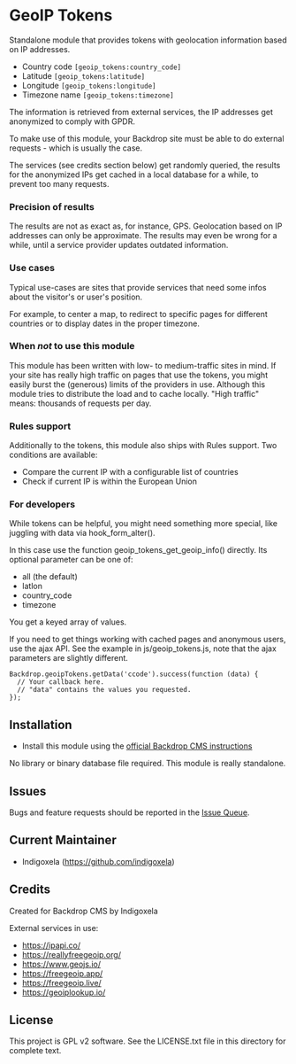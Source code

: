 # GeoIP Tokens

Standalone module that provides tokens with geolocation information based on
IP addresses.

- Country code `[geoip_tokens:country_code]`
- Latitude `[geoip_tokens:latitude]`
- Longitude `[geoip_tokens:longitude]`
- Timezone name `[geoip_tokens:timezone]`

The information is retrieved from external services, the IP addresses get 
anonymized to comply with GPDR.

To make use of this module, your Backdrop site must be able to do external
requests - which is usually the case.

The services (see credits section below) get randomly queried, the results for
the anonymized IPs get cached in a local database for a while, to prevent too
many requests.

### Precision of results

The results are not as exact as, for instance, GPS. Geolocation based on IP
addresses can only be approximate. The results may even be wrong for a
while, until a service provider updates outdated information.

### Use cases

Typical use-cases are sites that provide services that need some infos about
the visitor's or user's position.

For example, to center a map, to redirect to specific pages for different 
countries or to display dates in the proper timezone.

### When _not_ to use this module

This module has been written with low- to medium-traffic sites in mind. If your 
site has really high traffic on pages that use the tokens, you might easily 
burst the (generous) limits of the providers in use. Although this module tries 
to distribute the load and to cache locally. "High traffic" means: thousands of
requests per day.

### Rules support

Additionally to the tokens, this module also ships with Rules support.
Two conditions are available:

- Compare the current IP with a configurable list of countries
- Check if current IP is within the European Union

### For developers

While tokens can be helpful, you might need something more special, like
juggling with data via hook_form_alter().

In this case use the function geoip_tokens_get_geoip_info() directly. Its
optional parameter can be one of:

- all (the default)
- latlon
- country_code
- timezone

You get a keyed array of values.

If you need to get things working with cached pages and anonymous users, use the
ajax API. See the example in js/geoip_tokens.js, note that the ajax
parameters are slightly different.

```
Backdrop.geoipTokens.getData('ccode').success(function (data) {
  // Your callback here.
  // "data" contains the values you requested.
});
```


## Installation

- Install this module using the
  [official Backdrop CMS instructions](https://backdropcms.org/guide/modules)

No library or binary database file required. This module is really
standalone.


## Issues

Bugs and feature requests should be reported in the
 [Issue Queue](https://github.com/backdrop-contrib/geoip_tokens/issues).


## Current Maintainer

- Indigoxela (https://github.com/indigoxela)


## Credits

Created for Backdrop CMS by Indigoxela

External services in use:

- https://ipapi.co/
- https://reallyfreegeoip.org/
- https://www.geojs.io/
- https://freegeoip.app/
- https://freegeoip.live/
- https://geoiplookup.io/


## License

This project is GPL v2 software. See the LICENSE.txt file in this directory for complete text.
